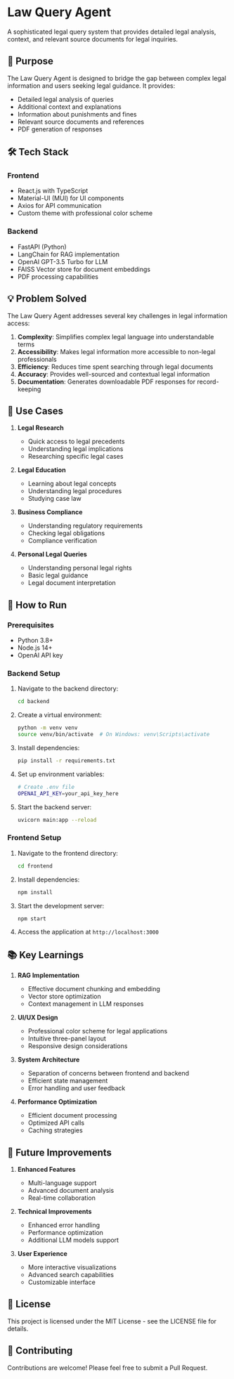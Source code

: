 # Law Query Agent

A sophisticated legal query system that provides detailed legal analysis, context, and relevant source documents for legal inquiries.

## 🎯 Purpose

The Law Query Agent is designed to bridge the gap between complex legal information and users seeking legal guidance. It provides:
- Detailed legal analysis of queries
- Additional context and explanations
- Information about punishments and fines
- Relevant source documents and references
- PDF generation of responses

## 🛠️ Tech Stack

### Frontend
- React.js with TypeScript
- Material-UI (MUI) for UI components
- Axios for API communication
- Custom theme with professional color scheme

### Backend
- FastAPI (Python)
- LangChain for RAG implementation
- OpenAI GPT-3.5 Turbo for LLM
- FAISS Vector store for document embeddings
- PDF processing capabilities

## 💡 Problem Solved

The Law Query Agent addresses several key challenges in legal information access:
1. **Complexity**: Simplifies complex legal language into understandable terms
2. **Accessibility**: Makes legal information more accessible to non-legal professionals
3. **Efficiency**: Reduces time spent searching through legal documents
4. **Accuracy**: Provides well-sourced and contextual legal information
5. **Documentation**: Generates downloadable PDF responses for record-keeping

## 🎯 Use Cases

1. **Legal Research**
   - Quick access to legal precedents
   - Understanding legal implications
   - Researching specific legal cases

2. **Legal Education**
   - Learning about legal concepts
   - Understanding legal procedures
   - Studying case law

3. **Business Compliance**
   - Understanding regulatory requirements
   - Checking legal obligations
   - Compliance verification

4. **Personal Legal Queries**
   - Understanding personal legal rights
   - Basic legal guidance
   - Legal document interpretation

## 🚀 How to Run

### Prerequisites
- Python 3.8+
- Node.js 14+
- OpenAI API key

### Backend Setup
1. Navigate to the backend directory:
   ```bash
   cd backend
   ```

2. Create a virtual environment:
   ```bash
   python -m venv venv
   source venv/bin/activate  # On Windows: venv\Scripts\activate
   ```

3. Install dependencies:
   ```bash
   pip install -r requirements.txt
   ```

4. Set up environment variables:
   ```bash
   # Create .env file
   OPENAI_API_KEY=your_api_key_here
   ```

5. Start the backend server:
   ```bash
   uvicorn main:app --reload
   ```

### Frontend Setup
1. Navigate to the frontend directory:
   ```bash
   cd frontend
   ```

2. Install dependencies:
   ```bash
   npm install
   ```

3. Start the development server:
   ```bash
   npm start
   ```

4. Access the application at `http://localhost:3000`

## 📚 Key Learnings

1. **RAG Implementation**
   - Effective document chunking and embedding
   - Vector store optimization
   - Context management in LLM responses

2. **UI/UX Design**
   - Professional color scheme for legal applications
   - Intuitive three-panel layout
   - Responsive design considerations

3. **System Architecture**
   - Separation of concerns between frontend and backend
   - Efficient state management
   - Error handling and user feedback

4. **Performance Optimization**
   - Efficient document processing
   - Optimized API calls
   - Caching strategies

## 🔄 Future Improvements

1. **Enhanced Features**
   - Multi-language support
   - Advanced document analysis
   - Real-time collaboration

2. **Technical Improvements**
   - Enhanced error handling
   - Performance optimization
   - Additional LLM models support

3. **User Experience**
   - More interactive visualizations
   - Advanced search capabilities
   - Customizable interface

## 📝 License

This project is licensed under the MIT License - see the LICENSE file for details.

## 👥 Contributing

Contributions are welcome! Please feel free to submit a Pull Request.
